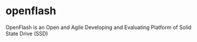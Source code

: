 # openflash
OpenFlash is an Open and Agile Developing and Evaluating Platform of Solid State Drive (SSD)
